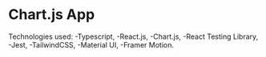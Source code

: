 # Chart.js App

Technologies used:
-Typescript,
-React.js,
-Chart.js,
-React Testing Library,
-Jest,
-TailwindCSS,
-Material UI,
-Framer Motion.
